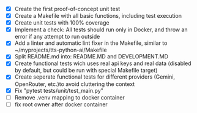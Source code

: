 - [x] Create the first proof-of-concept unit test
- [x] Create a Makefile with all basic functions, including test execution
- [x] Create unit tests with 100% coverage
- [x] Implement a check: All tests should run only in Docker, and throw an error if any attempt to run outside
- [x] Add a linter and automatic lint fixer in the Makefile, similar to ~/myprojects/tts-python-ai/Makefile
- [x] Split README.md into: README.MD and DEVELOPMENT.MD
- [x] Create functional tests wich uses real api keys and real data (disabled by default, but could be run with special Makefile target)
- [x] Create seperate functional tests for different providers (Gemini, OpenRouter, etc.)to avoid cluttering the context
- [x] Fix "pytest tests/unit/test_main.py"
- [ ] Remove .venv mapping to docker container
- [ ] fix root owner after docker container
